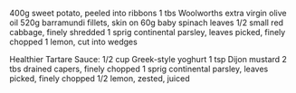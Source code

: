 400g sweet potato, peeled into ribbons
1 tbs Woolworths extra virgin olive oil
520g barramundi fillets, skin on
60g baby spinach leaves
1/2 small red cabbage, finely shredded
1 sprig continental parsley, leaves picked, finely chopped
1 lemon, cut into wedges

Healthier Tartare Sauce:
1/2 cup Greek-style yoghurt
1 tsp Dijon mustard
2 tbs drained capers, finely chopped
1 sprig continental parsley, leaves picked, finely chopped
1/2 lemon, zested, juiced
